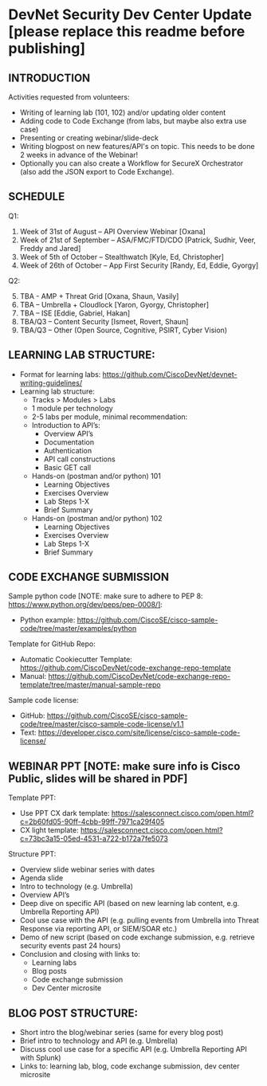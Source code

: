 # DevNet Security Dev Center Update [please replace this readme before publishing]

## INTRODUCTION
Activities requested from volunteers: 
* Writing of learning lab (101, 102) and/or updating older content
* Adding code to Code Exchange (from labs, but maybe also extra use case)
* Presenting or creating webinar/slide-deck
* Writing blogpost on new features/API's on topic. This needs to be done 2 weeks in advance of the Webinar!
* Optionally you can also create a Workflow for SecureX Orchestrator (also add the JSON export to Code Exchange).

## SCHEDULE 

Q1:

1. Week of 31st of August – API Overview Webinar [Oxana]
2. Week of 21st of September – ASA/FMC/FTD/CDO [Patrick, Sudhir, Veer, Freddy and Jared]
3. Week of 5th of October – Stealthwatch [Kyle, Ed, Christopher]
4. Week of 26th of October – App First Security [Randy, Ed, Eddie, Gyorgy]

Q2:

5. TBA - AMP + Threat Grid [Oxana, Shaun, Vasily]
6. TBA – Umbrella + Cloudlock [Yaron, Gyorgy, Christopher]
7. TBA – ISE [Eddie, Gabriel, Hakan]
8. TBA/Q3 – Content Security [Ismeet, Rovert, Shaun] 
9. TBA/Q3 – Other (Open Source, Cognitive, PSIRT, Cyber Vision)

## LEARNING LAB STRUCTURE: 
* Format for learning labs: https://github.com/CiscoDevNet/devnet-writing-guidelines/ 
* Learning lab structure: 
    * Tracks > Modules > Labs 
    * 1 module per technology 
    * 2-5 labs per module, minimal recommendation: 
    * Introduction to API’s:
        * Overview API’s
        * Documentation 
        * Authentication 
        * API call constructions 
        * Basic GET call 
    * Hands-on (postman and/or python) 101 
        * Learning Objectives 
        * Exercises Overview 
        * Lab Steps 1-X 
        * Brief Summary
    * Hands-on (postman and/or python) 102 
        * Learning Objectives 
        * Exercises Overview 
        * Lab Steps 1-X 
        * Brief Summary 

## CODE EXCHANGE SUBMISSION  
Sample python code [NOTE: make sure to adhere to PEP 8: https://www.python.org/dev/peps/pep-0008/]:  
* Python example: https://github.com/CiscoSE/cisco-sample-code/tree/master/examples/python 

Template for GitHub Repo: 
* Automatic Cookiecutter Template: https://github.com/CiscoDevNet/code-exchange-repo-template 
* Manual: https://github.com/CiscoDevNet/code-exchange-repo-template/tree/master/manual-sample-repo 

Sample code license:  
* GitHub: https://github.com/CiscoSE/cisco-sample-code/tree/master/cisco-sample-code-license/v1.1 
* Text: https://developer.cisco.com/site/license/cisco-sample-code-license/ 

## WEBINAR PPT  [NOTE: make sure info is Cisco Public, slides will be shared in PDF] 
Template PPT: 
* Use PPT CX dark template: https://salesconnect.cisco.com/open.html?c=2b60fd05-90ff-4cbb-99ff-7971ca29f405 
* CX light template: https://salesconnect.cisco.com/open.html?c=73bc3a15-05ed-4531-a722-b172a7fe5073 

Structure PPT: 
* Overview slide webinar series with dates  
* Agenda slide 
* Intro to technology (e.g. Umbrella) 
* Overview API’s 
* Deep dive on specific API (based on new learning lab content, e.g. Umbrella Reporting API) 
* Cool use case with the API (e.g. pulling events from Umbrella into Threat Response via reporting API, or SIEM/SOAR etc.) 
* Demo of new script (based on code exchange submission, e.g. retrieve security events past 24 hours) 
* Conclusion and closing with links to: 
    * Learning labs
    * Blog posts
    * Code exchange submission
    * Dev Center microsite

## BLOG POST STRUCTURE: 
* Short intro the blog/webinar series (same for every blog post) 
* Brief intro to technology and API (e.g. Umbrella) 
* Discuss cool use case for a specific API (e.g. Umbrella Reporting API with Splunk)
* Links to: learning lab, blog, code exchange submission, dev center microsite 
